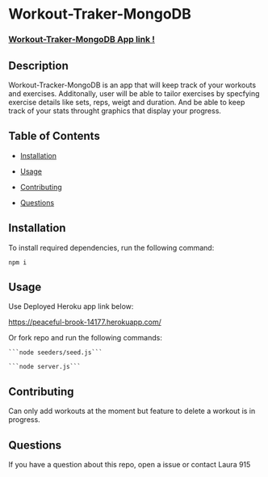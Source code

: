 
  # Workout-Traker-MongoDB

  ### [Workout-Traker-MongoDB App link !](https://peaceful-brook-14177.herokuapp.com/)

 ## Description 
 Workout-Tracker-MongoDB is an app that will keep track of your workouts and exercises. Additonally, user will be able to tailor exercises by specfying exercise details like sets, reps, weigt and duration. And be able to keep track of your stats throught graphics that display your progress. 

  ## Table of Contents

  * [Installation](#installation)

  * [Usage](#usage)

  * [Contributing](#contributing)

  * [Questions](#questions)

  ## Installation
  To install required dependencies, run the following command:

  ```npm i```

  ## Usage
  Use Deployed Heroku app link below:

  https://peaceful-brook-14177.herokuapp.com/

  Or fork repo and run the following commands: 
  
    ```node seeders/seed.js```

    ```node server.js```

  ## Contributing
  Can only add workouts at the moment but feature to delete a workout is in progress.
 
  ## Questions
  If you have a question about this repo, open a issue or contact Laura 915 

  